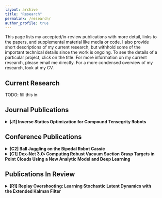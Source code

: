 ```yaml
---
layout: archive
title: "Research"
permalink: /research/
author_profile: true
---
```


<style>
  .boxed {
    color: black;
    border: 3px solid black;
    margin: 0px auto;
    padding: 10px;
    border-radius: 10px;
  }
</style>

This page lists my accepted/in-review publications with more detail, links to the papers, and supplemental material like media or code. I also provide short descriptions of my current research, but withhold some of the important technical details since the work is ongoing. To see the details of a particular project, click on the title. For more information on my current research, please email me directly. For a more condensed overview of my research, look at my CV.

## Current Research
TODO: fill this in

## Journal Publications
<details>
<summary><b>[J1] Inverse Statics Optimization for Compound Tensegrity Robots</b></summary>

<div class="boxed">
[[Paper]](http://alberthli.github.io/files/journal/invstatopt.pdf) [[Code]](https://github.com/apsabelhaus/tiso)

[_Tensegrities_](https://en.wikipedia.org/wiki/Tensegrity) are structures traditionally comprised of rigid bars held in equilibrium by a network of cables. Originally explored by architects and civil engineers, it was not until relatively recently that actuated tensegrities were studied in the field of robotics. As robots, tensegrities enjoy benefits such as lightweight construction and adjustable compliance, exhibiting features of both fully rigid and fully soft robots.

This project studied what we term _compound tensegrities_, whose rigid elements are not just purely compressive bars, but can take on any arbitrary geometry (and therefore also admit net moments about each rigid body). This allows more faithful bio-inspired designs at the expense of complicating traditional tensegrity modeling techniques. In our work, we reformulate the classic _force density method_ used for computing equilibrium forces in network structures to allow for analysis of compound tensegrities and derive a fast optimization-based shape controller that can also be used for quasi-static position control. Finally, the method is validated both in simulation and on a simple hardware test case.

<details>
<summary><b>Full Citation</b></summary>

Andrew Preston Sabelhaus, **Albert Hao Li**, Kimberley Sover, Jacob Madden, Andrew Barkan, Adrian Agogino, and Alice Agogino, "Inverse Statics Optimization for Compound Tensegrity Robots," _IEEE Robotics and Automation Letters_, vol. 5, no. 3, pp. 3982-3989, 2020.
</details>

<details>
<summary><b>Bibtex Citation</b></summary>

```
@article{  
  Sabelhaus2020_invstatopt,  
  title={Inverse Statics Optimization for Compound Tensegrity Robots},  
  author={Sabelhaus, Andrew Preston and Li, Albert Hao and Sover, Kimberley and Madden, Jacob and Barkan, Andrew and Agogino, Adrian and Agogino, Alice},  
  journal={IEEE Robotics and Automation Letters},  
  volume={5},  
  number={3},  
  year={2020},  
  pages={3982-3989},  
}
```
</details>

</div>
</details>

## Conference Publications
<details>
<summary><b>[C2] Ball Juggling on the Bipedal Robot Cassie</b></summary>
<div class="boxed">
[[Paper]](http://alberthli.github.io/files/conference/cassie.pdf) [[Video]](https://www.youtube.com/watch?v=tLrz_R_T6kg) [[Media]](https://spectrum.ieee.org/automaton/robotics/robotics-hardware/uc-berkeley-cassie-cal-robot-juggle)

To facilitate human-robot interactions and robotic multi-tasking in dynamical environments, we expect them to be able to reason accurately about contact. One of the simplest benchmarks for controlling via contact is the _robotic juggling_ task, which has been replicated before on quadrotors, robotic manipulators, and large humanoid robots.

This project studied _bounce juggling_ on the bipedal robot _Cassie_, developed by Agility Robotics. The distinguishing factor of this work is the difficulty of maintaining an active juggle while also balancing the robot, which is already a nontrivial task depending on the robot's environment. We derived two different juggling controllers, both inspired by _mirror law algorithms_: one based on a simple PID scheme on the ball position and another based on contact force optimization at the robot's feet to maintain balance while driving the juggling with sufficient force and precision.

We found that in simulation, both controllers were locally exponentially stable with Poincaré analysis. We implemented the simpler of the two on Cassie and found that we were able to maintain stable juggles for long periods (with the longest period being over 40 juggles long). Unfortunately, I left Berkeley to start my MS near the end of this project, and we did not have time to implement the second controller online.

<details>
<summary><b>Full Citation</b></summary>

Katherine Lin Poggensee\*, **Albert Hao Li\***, Daniel Sotsaikich\*, Bike Zhang, Prasanth Kotaru, Mark Mueller, and Koushil Sreenath, "Ball Juggling on the Bipedal Robot Cassie," _2020 European Control Conference (ECC)_, Saint Petersburg, Russia, 2020, pp. 875-880. \*Equal Contribution.
</details>

<details>
<summary><b>Bibtex</b></summary>

```
@inproceedings{  
  Poggensee2020_jugglingcassie,  
  title={Ball Juggling on the Bipedal Robot Cassie},  
  author={Poggensee, Katherine Lin and Li, Albert Hao and Sotsaikich, Daniel and Zhang, Bike and Kotaru, Prasanth, and Mueller, Mark and Sreenath, Koushil},  
  journal={2020 IEEE European Control Conference (ECC)},  
  year={2020},  
  address={Saint Petersburg, Russia},  
  pages={875-880},  
}
```
</details>

</div>
</details>

<details>
<summary><b>[C1] Dex-Net 3.0: Computing Robust Vacuum Suction Grasp Targets in Point Clouds Using a New Analytic Model and Deep Learning</b></summary>
<div class="boxed">
[[Paper]](http://alberthli.github.io/files/conference/dexnet.pdf) [[Video]](https://www.youtube.com/watch?v=dZIHmcaTJ_c&feature=emb_title) [[Code]](https://github.com/BerkeleyAutomation/dex-net)

Vacuum-based grasping and manipulation is a popular alternative to traditional parallel-jaw methods, since we only need to compute a single point of contact and we may be able to lift objects that are difficult to grasp otherwise. The goal of this project was deriving an analytical physics-based suction model, training a grasping planner to find good suction points on various objects from point cloud data, and implementing the system on a real robot.

My role on the project was designing new grippers that could interface with the ABB YuMi and replace its default grippers with lightweight and cost-effective alternatives. I was also responsible for hardware maintenance, including part replacements, fixing electronic parts and circuitry-related failures, and implementing new design features. Ultimately, Dex-Net 3.0 was able to achieve success rates of 98%, 82%, and 58% on the "basic," "typical," and "adversarial" object categories, with adversarial performance improving to 81% when trained specifically on adversarial objects.

<details>
<summary><b>Full Citation</b></summary>

Jeffrey Mahler, Matthew Matl, Xinyi Liu, **Albert Li**, David Gealy, Ken Goldberg, "Dex-Net 3.0: Computing Robust Vacuum Suction Grasp Targets in Point Clouds Using a New Analytic Model and Deep Learning," _2018 IEEE International Conference on Robotics and Automation (ICRA)_, Brisbane, QLD, 2018, pp. 5620-5627.
</details>

<details>
<summary><b>Bibtex</b></summary>

```
@inproceedings{  
  Mahler2018_dexnet3,  
  title={Dex-Net 3.0: Computing Robust Vacuum Suction Grasp Targets in Point Clouds Using a New Analytic Model and Deep Learning},  
  author={Mahler, Jeffrey and Matl, Matthew and Liu, Xinyu and Li, Albert and Gealy, David and Goldberg, Ken},  
  journal={2018 IEEE International Conference on Robotics and Automation (ICRA)},  
  year={2018},  
  address={Brisbane, QLD},  
  pages={5620-5627},  
}
```
</details>

</div>
</details>

## Publications In Review
<details>
<summary><b>[R1] Replay Overshooting: Learning Stochastic Latent Dynamics with the Extended Kalman Filter</b></summary>
<div class="boxed">
[[Paper]](http://alberthli.github.io/files/in_review/ro_submitted.pdf) [[Video]](https://www.youtube.com/watch?v=eA32XTNRSuY) [[Code]](https://github.com/wuphilipp/replay-overshooting)

Humans are very skilled at spatiotemporal prediction, being able to predict the motion of objects or other agents with fairly minimal observations. This project sought to learn _latent dynamics models_ for the purpose of long-horizon spatiotemporal prediction on robots. As a prerequisite, we must be able to extract _latent states_ from sequences of _observations_. For example, we may be interested in predicting positions of objects (the states) from video frames (the observations). This process is called _posterior inference_.

Many conventional methods in the learning literature conduct posterior inference using an inference network like a bi-RNN, which consumes the data and returns an estimate over some latent state. As it turns out, this is unnecessary, as classical state estimation theory allows approximate inference using methods like the extended Kalman filter, which requires only a dynamics network and an observation model, eliminating the need for a third inference network.

We present results for such a model and also a new learning algorithm called _replay overshooting_ that prioritizes training the dynamics model over the observation model. We show that our method is effective on multiple types of data, such as stripped position data or image sequences, while remaining very parameter-efficient compared to existing methods in the literature. As an added bonus, our method allows seamlessly changing the learned model between discrete and continuous-time, the first such method that natively incorporates both perspectives for dynamics learning.

<details>
<summary><b>Full Citation</b></summary>

**Albert Hao Li\***, Philipp Wu\*, Monroe Kennedy III, "Replay Overshooting: Learning Stochastic Latent Dynamics with the Extended Kalman Filter," _2021 IEEE International Conference on Robotics and Automation (ICRA)_, Xi'an, China, 2021. \*Equal Contribution.
</details>

</div>
</details>
